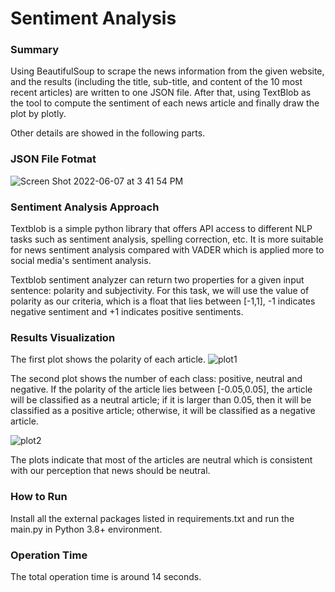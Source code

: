# Sentiment Analysis

### Summary ###
Using BeautifulSoup to scrape the news information from the given website, and the results (including the title, sub-title, and content of the 10 most recent articles) are written to one JSON file. After that, using TextBlob as the tool to compute the sentiment of each news article and finally draw the plot by plotly.

Other details are showed in the following parts.

### JSON File Fotmat ###
![Screen Shot 2022-06-07 at 3 41 54 PM](https://user-images.githubusercontent.com/46780987/172495210-02b12adc-9834-4841-85f5-9072ec20b09f.png)

### Sentiment Analysis Approach ###
Textblob is a simple python library that offers API access to different NLP tasks such as sentiment analysis, spelling correction, etc. It is more suitable for news sentiment analysis compared with VADER which is applied more to social media's sentiment analysis.

Textblob sentiment analyzer can return two properties for a given input sentence: polarity and subjectivity. For this task, we will use the value of polarity as our criteria, which is a float that lies between [-1,1], -1 indicates negative sentiment and +1 indicates positive sentiments. 

### Results Visualization ###
The first plot shows the polarity of each article.
![plot1](https://user-images.githubusercontent.com/46780987/172498692-fb68aeb5-067f-4c04-8100-fa0a44ffbc22.png)

The second plot shows the number of each class: positive, neutral and negative. If the polarity of the article lies between [-0.05,0.05], the article will be classified as a neutral article; if it is larger than 0.05, then it will be classified as a positive article; otherwise, it will be classified as a negative article.

![plot2](https://user-images.githubusercontent.com/46780987/172523595-7b3a1ef6-8d55-4944-8db5-00b5d57aa01c.png)

The plots indicate that most of the articles are neutral which is consistent with our perception that news should be neutral.

### How to Run ###
Install all the external packages listed in requirements.txt and run the main.py in Python 3.8+ environment.

### Operation Time ###
The total operation time is around 14 seconds.
